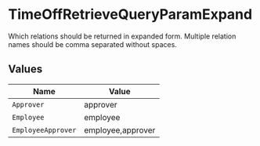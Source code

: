 # TimeOffRetrieveQueryParamExpand

Which relations should be returned in expanded form. Multiple relation names should be comma separated without spaces.


## Values

| Name               | Value              |
| ------------------ | ------------------ |
| `Approver`         | approver           |
| `Employee`         | employee           |
| `EmployeeApprover` | employee,approver  |